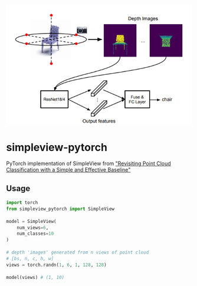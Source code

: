 <img src="./assets/architecture.png" width="600px"></img>

# simpleview-pytorch
PyTorch implementation of SimpleView from ["Revisiting Point Cloud Classification with a Simple and Effective Baseline"](https://openreview.net/forum?id=XwATtbX3oCz)

## Usage

```python
import torch
from simpleview_pytorch import SimpleView

model = SimpleView(
    num_views=6,
    num_classes=10
)

# depth 'images' generated from n views of point cloud
# [bs, n, c, h, w]
views = torch.randn(1, 6, 1, 128, 128)

model(views) # (1, 10)
```
